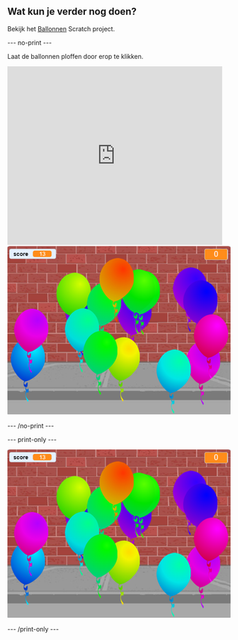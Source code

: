 ## Wat kun je verder nog doen?

Bekijk het [Ballonnen](https://projects.raspberrypi.org/en/projects/balloons) Scratch project.

\--- no-print \---

Laat de ballonnen ploffen door erop te klikken.

<div class="scratch-preview">
  <iframe allowtransparency="true" width="485" height="402" src="https://scratch.mit.edu/projects/embed/299206746/?autostart=false" frameborder="0" scrolling="no"></iframe>
  <img src="images/balloons-final.png">
</div>

\--- /no-print \---

\--- print-only \---

![voltooid project](images/balloons-final.png)

\--- /print-only \---